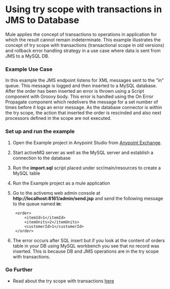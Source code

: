 # Using try scope with transactions in JMS to Database 
Mule applies the concept of transactions to operations in application for which the result cannot remain indeterminate. This example illustrates the concept of try scope with transactions (transactional scope in old versions) and rollback error handling strategy in a use case where data is sent from JMS to a MySQL DB.

### Example Use Case 
In this example the JMS endpoint listens for XML messages sent to the "in" queue. This message is logged and then inserted to a MySQL database. After the order has been inserted an error is thrown using a Script component with Groovy body. This error is handled using the On Error Propagate component which redelivers the message for a set number of times before it logs an error message. As the database connector is within the try scope, the action that inserted the order is rescinded and also next processors defined in the scope are not executed.

### Set up and run the example

1. Open the Example project in Anypoint Studio from [Anypoint Exchange](http://www.mulesoft.org/documentation/display/current/Anypoint+Exchange).

2. Start activeMQ server as well as the MySQL server and establish a connection to the database

3. Run the **import.sql** script placed under scr/main/resources to create a MySQL table

4. Run the Example project as a mule application

5. Go to the activemq web admin console at **http://localhost:8161/admin/send.jsp** and send the following message to the queue named **in**:

        <order>
	    	<itemId>1</itemId>
	    	<itemUnits>2</itemUnits>
	    	<customerId>1</customerId>
        </order>

6. The error occurs after SQL insert but if you look at the content of orders table in your DB using MySQL workbench you see that no record was inserted. This is because DB and JMS operations are in the try scope with transactions.

### Go Further
* Read about the try scope with transactions [here](http://www.mulesoft.org/documentation/display/current/Transaction+Management)
